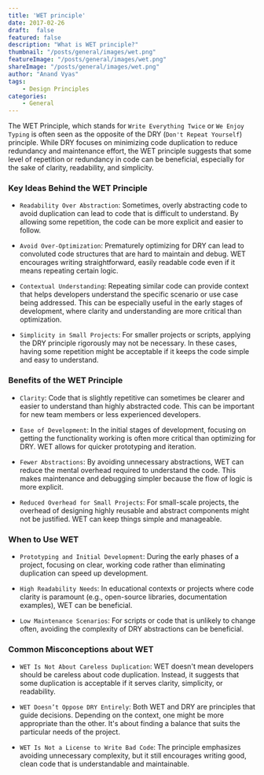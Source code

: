 ```yaml
---
title: 'WET principle'
date: 2017-02-26
draft:  false   
featured: false  
description: "What is WET principle?"
thumbnail: "/posts/general/images/wet.png"
featureImage: "/posts/general/images/wet.png" 
shareImage: "/posts/general/images/wet.png"
author: "Anand Vyas"
tags:
    - Design Principles
categories:     
    - General
---
```

 
The WET Principle, which stands for `Write Everything Twice` or `We Enjoy Typing` is often seen as the opposite of the DRY (`Don't Repeat Yourself`) principle. While DRY focuses on minimizing code duplication to reduce redundancy and maintenance effort, the WET principle suggests that some level of repetition or redundancy in code can be beneficial, especially for the sake of clarity, readability, and simplicity.

### Key Ideas Behind the WET Principle
- `Readability Over Abstraction`: Sometimes, overly abstracting code to avoid duplication can lead to code that is difficult to understand. By allowing some repetition, the code can be more explicit and easier to follow.

- `Avoid Over-Optimization`: Prematurely optimizing for DRY can lead to convoluted code structures that are hard to maintain and debug. WET encourages writing straightforward, easily readable code even if it means repeating certain logic.

- `Contextual Understanding`: Repeating similar code can provide context that helps developers understand the specific scenario or use case being addressed. This can be especially useful in the early stages of development, where clarity and understanding are more critical than optimization.

- `Simplicity in Small Projects`: For smaller projects or scripts, applying the DRY principle rigorously may not be necessary. In these cases, having some repetition might be acceptable if it keeps the code simple and easy to understand.

### Benefits of the WET Principle
- `Clarity`: Code that is slightly repetitive can sometimes be clearer and easier to understand than highly abstracted code. This can be important for new team members or less experienced developers.

- `Ease of Development`: In the initial stages of development, focusing on getting the functionality working is often more critical than optimizing for DRY. WET allows for quicker prototyping and iteration.

- `Fewer Abstractions`: By avoiding unnecessary abstractions, WET can reduce the mental overhead required to understand the code. This makes maintenance and debugging simpler because the flow of logic is more explicit.

- `Reduced Overhead for Small Projects`: For small-scale projects, the overhead of designing highly reusable and abstract components might not be justified. WET can keep things simple and manageable.

### When to Use WET
- `Prototyping and Initial Development`: During the early phases of a project, focusing on clear, working code rather than eliminating duplication can speed up development.

- `High Readability Needs`: In educational contexts or projects where code clarity is paramount (e.g., open-source libraries, documentation examples), WET can be beneficial.

- `Low Maintenance Scenarios`: For scripts or code that is unlikely to change often, avoiding the complexity of DRY abstractions can be beneficial.

### Common Misconceptions about WET
- `WET Is Not About Careless Duplication`: WET doesn't mean developers should be careless about code duplication. Instead, it suggests that some duplication is acceptable if it serves clarity, simplicity, or readability.

- `WET Doesn’t Oppose DRY Entirely`: Both WET and DRY are principles that guide decisions. Depending on the context, one might be more appropriate than the other. It's about finding a balance that suits the particular needs of the project.

- `WET Is Not a License to Write Bad Code`: The principle emphasizes avoiding unnecessary complexity, but it still encourages writing good, clean code that is understandable and maintainable.